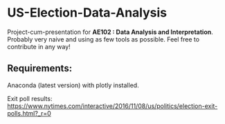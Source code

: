 # US-Election-Data-Analysis

Project-cum-presentation for **AE102 : Data Analysis and Interpretation**. Probably very naive and using as few tools as possible. Feel free to contribute in any way!

## Requirements:

Anaconda (latest version) with plotly installed.

Exit poll results: https://www.nytimes.com/interactive/2016/11/08/us/politics/election-exit-polls.html?_r=0
